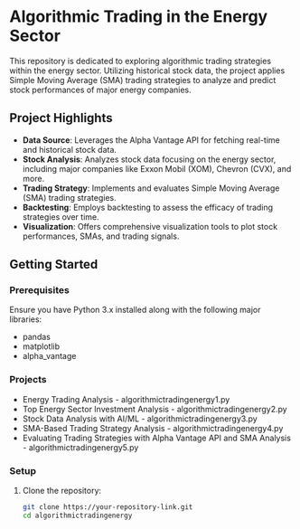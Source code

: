 # Algorithmic Trading in the Energy Sector

This repository is dedicated to exploring algorithmic trading strategies within the energy sector. 
Utilizing historical stock data, the project applies Simple Moving Average (SMA) trading strategies to analyze and predict stock performances of major energy companies.

## Project Highlights

- **Data Source**: Leverages the Alpha Vantage API for fetching real-time and historical stock data.
- **Stock Analysis**: Analyzes stock data focusing on the energy sector, including major companies like Exxon Mobil (XOM), Chevron (CVX), and more.
- **Trading Strategy**: Implements and evaluates Simple Moving Average (SMA) trading strategies.
- **Backtesting**: Employs backtesting to assess the efficacy of trading strategies over time.
- **Visualization**: Offers comprehensive visualization tools to plot stock performances, SMAs, and trading signals.

## Getting Started

### Prerequisites

Ensure you have Python 3.x installed along with the following major libraries:
- pandas
- matplotlib
- alpha_vantage

### Projects
* Energy Trading Analysis - algorithmictradingenergy1.py
* Top Energy Sector Investment Analysis - algorithmictradingenergy2.py
* Stock Data Analysis with AI/ML - algorithmictradingenergy3.py
* SMA-Based Trading Strategy Analysis - algorithmictradingenergy4.py
* Evaluating Trading Strategies with Alpha Vantage API and SMA Analysis - algorithmictradingenergy5.py

### Setup

1. Clone the repository:
   ```bash
   git clone https://your-repository-link.git
   cd algorithmictradingenergy
